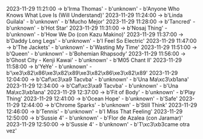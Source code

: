 2023-11-29 11:21:00 -> b'Irma Thomas' - b'unknown' - b'Anyone Who Knows What Love Is (Will Understand)'
2023-11-29 11:24:00 -> b'Linda Guilala' - b'unknown' - b'Mucho Mejor'
2023-11-29 11:28:00 -> b'Tancred' - b'unknown' - b'Hot Star'
2023-11-29 11:31:00 -> b'Nosaj Thing' - b'unknown' - b'How We Do (con Kazu Makino)'
2023-11-29 11:37:00 -> b'Daddy Long Legs' - b'unknown' - b'I Feel So Electric'
2023-11-29 11:47:00 -> b'The Jackets' - b'unknown' - b'Wasting My Time'
2023-11-29 11:51:00 -> b'Queen' - b'unknown' - b'Bohemian Rhapsody'
2023-11-29 11:56:00 -> b'Ghost City - Kenji Kawai' - b'unknown' - b'M05 Chant II'
2023-11-29 11:58:00 -> b'YeYe' - b'unknown' - b'\xe3\x82\x86\xe3\x82\x89\xe3\x82\x86\xe3\x82\x89'
2023-11-29 12:04:00 -> b'Caf\xc3\xa9 Tacvba' - b'unknown' - b'Una Ma\xc3\xb1ana'
2023-11-29 12:34:00 -> b'Caf\xc3\xa9 Tacvba' - b'unknown' - b'Una Ma\xc3\xb1ana'
2023-11-29 12:37:00 -> b'Fit of Body' - b'unknown' - b'Play Thing'
2023-11-29 12:41:00 -> b'Ocean Hope' - b'unknown' - b'Safe'
2023-11-29 12:44:00 -> b'Chrome Sparks' - b'unknown' - b'Still Think'
2023-11-29 12:46:00 -> b'Tennis' - b'unknown' - b'I Miss That Feeling'
2023-11-29 12:50:00 -> b'Sussie 4' - b'unknown' - b'Flor de Azalea (con Jaramar)'
2023-11-29 12:50:00 -> b'Sussie 4' - b'unknown' - b'T\xc3\xb3came otra vez'
